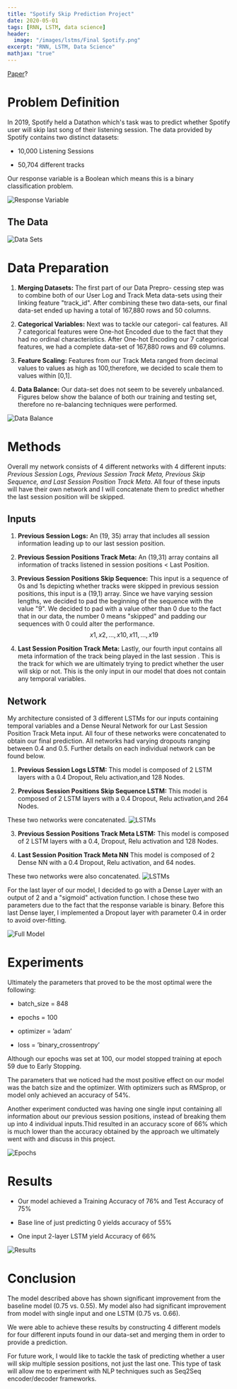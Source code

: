 ```yaml
---
title: "Spotify Skip Prediction Project"
date: 2020-05-01
tags: [RNN, LSTM, data science]
header:
  image: "/images/lstms/Final Spotify.png"
excerpt: "RNN, LSTM, Data Science"
mathjax: "true"
---
```

[Paper](https://github.com/aescot2/aescot2.github.io/blob/master/Projects/DS2/DS2.pdf)?

# Problem Definition
In 2019, Spotify held a Datathon which's task was to predict whether Spotify user will skip last song of their listening session. The data provided by Spotify contains two  distinct datasets:
* 10,000 Listening Sessions
+ 50,704 different tracks 


Our response variable is a Boolean which means this is a binary classification problem.

<img src="{{ site.url }}{{ site.baseurl }}/images/lstms/bool.png" alt="Response Variable">

## The Data
<img src="{{ site.url }}{{ site.baseurl }}/images/lstms/Datasets.png" alt="Data Sets">

# Data Preparation
1. **Merging Datasets:** The first part of our Data Prepro- cessing step was to combine both of our User Log and Track Meta data-sets using their linking feature "track_id". After combining these two data-sets, our final data-set ended up having a total of 167,880 rows and 50 columns.

2. **Categorical Variables:** Next was to tackle our categori- cal features. All 7 categorical features were One-hot Encoded due to the fact that they had no ordinal characteristics. After One-hot Encoding our 7 categorical features, we had a complete data-set of 167,880 rows and 69 columns.

3. **Feature Scaling:** Features from our Track Meta ranged from decimal values to values as high as 100,therefore, we decided to scale them to values within [0,1].

4. **Data Balance:** Our data-set does not seem to be severely unbalanced. Figures below show the balance of both our training and testing set, therefore no re-balancing techniques were performed.
<img src="{{ site.url }}{{ site.baseurl }}/images/lstms/balance.png" alt="Data Balance">

# Methods
Overall my network consists of 4 different networks with 4 different inputs: *Previous Session Logs, Previous Session Track Meta, Previous Skip Sequence, and Last Session Position Track Meta*. All four of these inputs will have their own network and I will concatenate them to predict whether the last session position will be skipped.

## Inputs 
1. **Previous Session Logs:** An (19, 35) array that includes all session information leading up to our last session position. 

2. **Previous Session Positions Track Meta:** An (19,31) array contains all information of tracks listened in session positions < Last Position.

3. **Previous Session Positions Skip Sequence:** This input is a sequence of 0s and 1s depicting whether tracks were skipped in previous session positions, this input is a (19,1) array. Since we have varying session lengths, we decided to pad the beginning of the sequence with the value "9". We decided to pad with a value other than 0 due to the fact that in our data, the number 0 means "skipped" and padding our sequences with 0 could alter the performance.
$$x1, x2, ..., x10, x11, ..., x19$$

4. **Last Session Position Track Meta:** Lastly, our fourth input contains all meta information of the track being played in the last session . This is the track for which we are ultimately trying to predict whether the user will skip or not. This is the only input in our model that does not contain any temporal variables.


## Network


My architecture consisted of 3 different LSTMs for our inputs containing temporal variables and a Dense Neural Network for our Last Session Position Track Meta input. All four of these networks were concatenated to obtain our final prediction. All networks had varying dropouts ranging between 0.4 and 0.5. Further details on each individual network can be found below.

1. **Previous Session Logs LSTM:** This model is composed of 2 LSTM layers with a 0.4 Dropout, Relu activation,and 128 Nodes.

2. **Previous Session Positions Skip Sequence LSTM:** This model is composed of 2 LSTM layers with a 0.4 Dropout, Relu activation,and 264 Nodes.

These two networks were concatenated.
<img src="{{ site.url }}{{ site.baseurl }}/images/lstms/merge1.png" alt="LSTMs">

3. **Previous Session Positions Track Meta LSTM:** This model is composed of 2 LSTM layers with a 0.4, Dropout, Relu activation and 128 Nodes.

4. **Last Session Position Track Meta NN** This model is composed of 2 Dense NN with a 0.4 Dropout, Relu activation, and 64 nodes.

These two networks were also concatenated.
<img src="{{ site.url }}{{ site.baseurl }}/images/lstms/LSTM2.png" alt="LSTMs">

For the last layer of our model, I decided to go with a Dense Layer with an output of 2 and a "sigmoid" activation function. I chose these two parameters due to the fact that the response variable is binary. Before this last Dense layer, I implemented a Dropout layer with parameter 0.4 in order to avoid over-fitting.

<img src="{{ site.url }}{{ site.baseurl }}/images/lstms/Full Model.png" alt="Full Model">

# Experiments
Ultimately the parameters that proved to be the most optimal were the following:
* batch_size = 848
+ epochs = 100
- optimizer = ’adam’
* loss = ’binary_crossentropy’

Although our epochs was set at 100, our model stopped training at epoch 59 due to Early Stopping. 

The parameters that we noticed had the most positive effect on our model was the batch size and the optimizer. With optimizers such as RMSprop, or model only achieved an accuracy of 54%.

Another experiment conducted was having one single input containing all information about our previous session positions, instead of breaking them up into 4 individual inputs.Thid resulted in an accuracy score of 66% which is much lower than the accuracy obtained by the approach we ultimately went with and discuss in this project.

<img src="{{ site.url }}{{ site.baseurl }}/images/lstms/exp.png" alt="Epochs">

# Results

* Our model achieved a Training Accuracy of 76% and Test Accuracy of 75%
+ Base line of just predicting 0 yields accuracy of 55%
- One input 2-layer LSTM yield Accuracy of 66%

<img src="{{ site.url }}{{ site.baseurl }}/images/lstms/Results.png" alt="Results">

# Conclusion
The model described above has shown significant improvement from the baseline model (0.75 vs. 0.55). My model also had significant improvement from model with single input and one LSTM (0.75 vs. 0.66).

We were able to achieve these results by constructing 4 different models for four different inputs found in our data-set and merging them in order to provide a prediction. 

For future work, I would like to tackle the task of predicting whether a user will skip multiple session positions, not just the last one. This type of task will allow me to experiment with NLP techniques such as Seq2Seq encoder/decoder frameworks.



